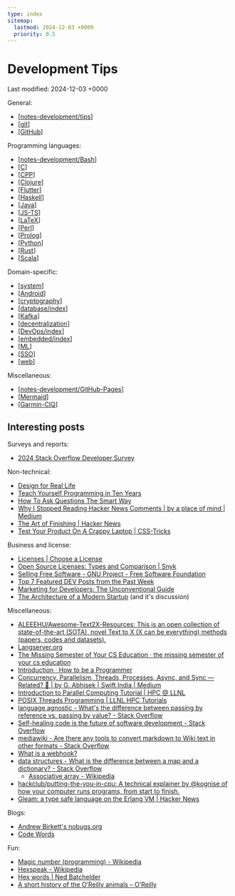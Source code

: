```yaml
---
type: index
sitemap:
  lastmod: 2024-12-03 +0000
  priority: 0.5
---
```


# Development Tips

Last modified: 2024-12-03 +0000

General:

- [[notes-development/tips]]
- [[git]]
- [[GitHub]]

Programming languages:

- [[notes-development/Bash]]
- [[C]]
- [[CPP]]
- [[Clojure]]
- [[Flutter]]
- [[Haskell]]
- [[Java]]
- [[JS-TS]]
- [[LaTeX]]
- [[Perl]]
- [[Prolog]]
- [[Python]]
- [[Rust]]
- [[Scala]]

Domain-specific:

- [[system]]
- [[Android]]
- [[cryptography]]
- [[database/index]]
- [[Kafka]]
- [[decentralization]]
- [[DevOps/index]]
- [[embedded/index]]
- [[ML]]
- [[SSO]]
- [[web]]

Miscellaneous:

- [[notes-development/GitHub-Pages]]
- [[Mermaid]]
- [[Garmin-CIQ]]

## Interesting posts

Surveys and reports:

- [2024 Stack Overflow Developer Survey](https://survey.stackoverflow.co/2024/)

Non-technical:

- [Design for Real Life](https://abookdeparts-dfrl.netlify.app/)
- [Teach Yourself Programming in Ten Years](https://www.norvig.com/21-days.html)
- [How To Ask Questions The Smart Way](http://catb.org/~esr/faqs/smart-questions.html)
- [Why I Stopped Reading Hacker News Comments \| by a place of mind \| Medium](https://medium.com/@aplaceofmind/i-stopped-reading-hacker-news-comments-because-of-this-928b7ae87385)
- [The Art of Finishing \| Hacker News](https://news.ycombinator.com/item?id=41428705)
- [Test Your Product On A Crappy Laptop \| CSS-Tricks](https://css-tricks.com/test-your-product-on-a-crappy-laptop/)

Business and license:

- [Licenses \| Choose a License](https://choosealicense.com/licenses/)
- [Open Source Licenses: Types and Comparison \| Snyk](https://snyk.io/learn/open-source-licenses/)
- [Selling Free Software - GNU Project - Free Software Foundation](https://www.gnu.org/philosophy/selling.en.html)
- [Top 7 Featured DEV Posts from the Past Week](https://dev.to/devteam/top-7-featured-dev-posts-from-the-past-week-33i3)
- [Marketing for Developers: The Unconventional Guide](https://dev.to/inovak/marketing-for-developers-the-unconventional-guide-3a1j)
- [The Architecture of a Modern Startup](https://betterprogramming.pub/architecture-of-modern-startup-abaec235c2eb) (and it's discussion)

Miscellaneous:

- [ALEEEHU/Awesome-Text2X-Resources: This is an open collection of state-of-the-art (SOTA), novel Text to X (X can be everything) methods (papers, codes and datasets).](https://github.com/ALEEEHU/Awesome-Text2X-Resources)
- [Langserver.org](https://langserver.org/)
- [The Missing Semester of Your CS Education · the missing semester of your cs education](https://missing.csail.mit.edu/)
- [Introduction · How to be a Programmer](https://braydie.gitbooks.io/how-to-be-a-programmer/content/zh/)
- [Concurrency, Parallelism, Threads, Processes, Async, and Sync — Related? 🤔 \| by G. Abhisek \| Swift India \| Medium](https://medium.com/swift-india/concurrency-parallelism-threads-processes-async-and-sync-related-39fd951bc61d)
- [Introduction to Parallel Computing Tutorial \| HPC @ LLNL](https://hpc.llnl.gov/documentation/tutorials/introduction-parallel-computing-tutorial)
- [POSIX Threads Programming \| LLNL HPC Tutorials](https://hpc-tutorials.llnl.gov/posix/)
- [language agnostic - What's the difference between passing by reference vs. passing by value? - Stack Overflow](https://stackoverflow.com/questions/373419/whats-the-difference-between-passing-by-reference-vs-passing-by-value)
- [Self-healing code is the future of software development - Stack Overflow](https://stackoverflow.blog/2023/12/28/self-healing-code-is-the-future-of-software-development/?cb=1)
- [mediawiki - Are there any tools to convert markdown to Wiki text in other formats - Stack Overflow](https://stackoverflow.com/questions/3554609/are-there-any-tools-to-convert-markdown-to-wiki-text-in-other-formats)
- [What is a webhook?](https://www.redhat.com/en/topics/automation/what-is-a-webhook)
- [data structures - What is the difference between a map and a dictionary? - Stack Overflow](https://stackoverflow.com/questions/2884068/what-is-the-difference-between-a-map-and-a-dictionary)
  - [Associative array - Wikipedia](https://en.wikipedia.org/wiki/Associative_array)
- [hackclub/putting-the-you-in-cpu: A technical explainer by @kognise of how your computer runs programs, from start to finish.](https://github.com/hackclub/putting-the-you-in-cpu)
- [Gleam: a type safe language on the Erlang VM \| Hacker News](https://news.ycombinator.com/item?id=38183454)

Blogs:

- [Andrew Birkett's nobugs.org](https://www.nobugs.org/)
- [Code Words](https://codewords.recurse.com/issues)

Fun:

- [Magic number (programming) - Wikipedia](https://en.wikipedia.org/wiki/Magic_number_(programming))
- [Hexspeak - Wikipedia](https://en.wikipedia.org/wiki/Hexspeak)
- [Hex words \| Ned Batchelder](https://nedbatchelder.com/text/hexwords.html)
- [A short history of the O’Reilly animals – O’Reilly](https://www.oreilly.com/content/a-short-history-of-the-oreilly-animals/)

[//begin]: # "Autogenerated link references for markdown compatibility"
[notes-development/tips]: tips.md "General Development Tips"
[git]: git.md "Git Usage"
[GitHub]: GitHub.md "GitHub Usage"
[notes-development/Bash]: Bash.md "Bash Scripting"
[C]: C.md "C"
[CPP]: CPP.md "C++"
[Clojure]: Clojure.md "Clojure"
[Flutter]: Flutter.md "Flutter"
[Haskell]: Haskell.md "Haskell"
[Java]: Java.md "Java"
[JS-TS]: JS-TS.md "JavaScript/TypeScript"
[LaTeX]: LaTeX.md "$\LaTeX$"
[Perl]: Perl.md "Perl"
[Prolog]: Prolog.md "Prolog"
[Python]: Python.md "Python"
[Rust]: Rust.md "Rust"
[Scala]: Scala.md "Scala"
[system]: system.md "System Design"
[Android]: Android.md "Android"
[cryptography]: cryptography.md "Cryptography"
[database/index]: database/index.md "Database"
[Kafka]: Kafka.md "Apache Kafka"
[decentralization]: decentralization.md "Decentralization Related"
[DevOps/index]: DevOps/index.md "DevOps"
[embedded/index]: embedded/index.md "Embedded Systems"
[ML]: ML.md "Machine Learning"
[SSO]: SSO.md "Single Sign-On"
[web]: web.md "Web Development"
[notes-development/GitHub-Pages]: GitHub-Pages.md "GitHub Pages"
[Mermaid]: Mermaid.md "Mermaid"
[Garmin-CIQ]: Garmin-CIQ.md "Garmin Connect IQ"
[//end]: # "Autogenerated link references"
